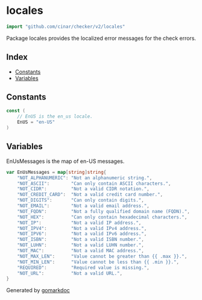 <!-- gomarkdoc:embed:start -->

<!-- Code generated by gomarkdoc. DO NOT EDIT -->

# locales

```go
import "github.com/cinar/checker/v2/locales"
```

Package locales provides the localized error messages for the check errors.

## Index

- [Constants](<#constants>)
- [Variables](<#variables>)


## Constants

<a name="EnUS"></a>

```go
const (
    // EnUS is the en_us locale.
    EnUS = "en-US"
)
```

## Variables

<a name="EnUsMessages"></a>EnUsMessages is the map of en\-US messages.

```go
var EnUsMessages = map[string]string{
    "NOT_ALPHANUMERIC": "Not an alphanumeric string.",
    "NOT_ASCII":        "Can only contain ASCII characters.",
    "NOT_CIDR":         "Not a valid CIDR notation.",
    "NOT_CREDIT_CARD":  "Not a valid credit card number.",
    "NOT_DIGITS":       "Can only contain digits.",
    "NOT_EMAIL":        "Not a valid email address.",
    "NOT_FQDN":         "Not a fully qualified domain name (FQDN).",
    "NOT_HEX":          "Can only contain hexadecimal characters.",
    "NOT_IP":           "Not a valid IP address.",
    "NOT_IPV4":         "Not a valid IPv4 address.",
    "NOT_IPV6":         "Not a valid IPv6 address.",
    "NOT_ISBN":         "Not a valid ISBN number.",
    "NOT_LUHN":         "Not a valid LUHN number.",
    "NOT_MAC":          "Not a valid MAC address.",
    "NOT_MAX_LEN":      "Value cannot be greater than {{ .max }}.",
    "NOT_MIN_LEN":      "Value cannot be less than {{ .min }}.",
    "REQUIRED":         "Required value is missing.",
    "NOT_URL":          "Not a valid URL.",
}
```

Generated by [gomarkdoc](<https://github.com/princjef/gomarkdoc>)


<!-- gomarkdoc:embed:end -->